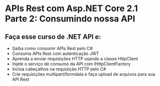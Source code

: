 # APIs Rest com Asp.NET Core 2.1 Parte 2: Consumindo nossa API

## Faça esse curso de .NET API e:
- Saiba como consumir APIs Rest pelo C#
- Consuma APIs Rest com autenticação JWT
- Aprenda a enviar requisições HTTP usando a classe HttpClient
- Injete o serviço de consumo da API com IHttpClientFactory
- Inclua cabeçalhos na requisição HTTP pelo C#
- Crie requisições multipart/formdata e faça upload de arquivos para sua API Rest
